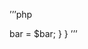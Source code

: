 


’’’php
<?php

class Foo
{

   /**
   *@var Bar
   */
   private $bar;

   function __construct(Bar $bar)
   {
      $this->bar = $bar;
   }

}

’’’

